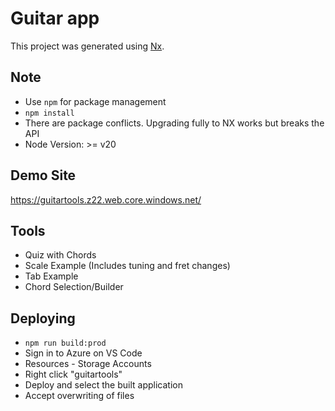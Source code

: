 # Guitar app

This project was generated using [Nx](https://nx.dev).

## Note

- Use `npm` for package management
- `npm install`
- There are package conflicts. Upgrading fully to NX works but breaks the API
- Node Version: >= v20

## Demo Site

https://guitartools.z22.web.core.windows.net/

## Tools

- Quiz with Chords
- Scale Example (Includes tuning and fret changes)
- Tab Example
- Chord Selection/Builder

## Deploying

- `npm run build:prod`
- Sign in to Azure on VS Code
- Resources - Storage Accounts
- Right click "guitartools"
- Deploy and select the built application
- Accept overwriting of files
